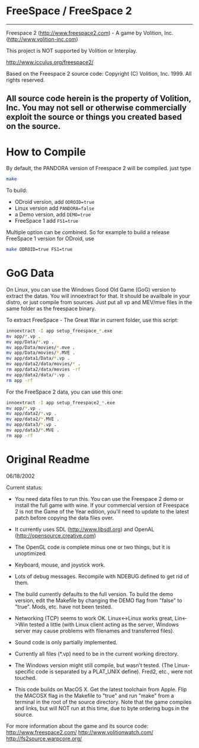 # FreeSpace / FreeSpace 2
----------------------------------------------
Freespace 2 (http://www.freespace2.com)
            - A game by Volition, Inc. (http://www.volition-inc.com)

This project is NOT supported by Volition or Interplay.

http://www.icculus.org/freespace2/

Based on the Freespace 2 source code:
Copyright (C) Volition, Inc. 1999.  All rights reserved.

All source code herein is the property of Volition, Inc. You may not sell or otherwise commercially exploit the source or things you created based on the source.
----------------------------------------------

# How to Compile


By default, the PANDORA version of Freespace 2 will be compiled.
just type
```bash
make
```

To build:
- ODroid version, add `ODROID=true`
- Linux version add `PANDORA=false`
- a Demo version, add `DEMO=true`
- FreeSpace 1 add `FS1=true`

Multiple option can be combined. So for example to build a release FreeSpace 1 version for ODroid, use
```bash
make ODROID=true FS1=true
```

# GoG Data
On Linux, you can use the Windows Good Old Game (GoG) version to extract the datas.
You will innoextract for that. It should be availbale in your distro, or just compile from sources.
Just put all vp and MEV/mve files in the same folder as the freespace binary.

To extract FreeSpace - The Great War in current folder, use this script:
```bash
innoextract -I app setup_freespace_*.exe
mv app/*.vp .
mv app/Data/*.vp .
mv app/Data/movies/*.mve .
mv app/Data/movies/*.MVE .
mv app/data1/Data/*.vp .
mv app/data2/data/movies/* .
rm app/data2/data/movies -rf
mv app/data2/data/*.vp .
rm app -rf
```

For the FreeSpace 2 data, you can use this one:
```bash
innoextract -I app setup_freespace2_*.exe
mv app/*.vp .
mv app/data2/*.vp .
mv app/data2/*.MVE .
mv app/data3/*.vp .
mv app/data3/*.MVE .
rm app -rf
```

# Original Readme

06/18/2002

Current status:
- You need data files to run this.  You can use the Freespace 2 demo or
install the full game with wine.  If your commercial version of Freespace 2
is not the Game of the Year edition, you'll need to update to the latest
patch before copying the data files over.

- It currently uses SDL (http://www.libsdl.org) and OpenAL
(http://opensource.creative.com)

- The OpenGL code is complete minus one or two things, but it is unoptimized.

- Keyboard, mouse, and joystick work.

- Lots of debug messages.  Recompile with NDEBUG defined to get rid of them.

- The build currently defaults to the full version.  To build the demo
version, edit the Makefile by changing the DEMO flag from "false" to "true".
Mods, etc. have not been tested.

- Networking (TCP) seems to work OK.  Linux<->Linux works great, Lin<->Win
tested a little (with Linux client acting as the server, Windows server may
cause problems with filenames and transferred files).

- Sound code is only partially implemented.

- Currently all files (*.vp) need to be in the current working directory.

- The Windows version might still compile, but wasn't tested.  (The
Linux-specific code is separated by a PLAT_UNIX define).  Fred2, etc., were
not touched.

- This code builds on MacOS X. Get the latest toolchain from Apple. Flip the
MACOSX flag in the Makefile to "true" and run "make" from a terminal in the
root of the source directory. Note that the game compiles and links, but will
NOT run at this time, due to byte ordering bugs in the source.

For more information about the game and its source code:
http://www.freespace2.com/
http://www.volitionwatch.com/
http://fs2source.warpcore.org/
